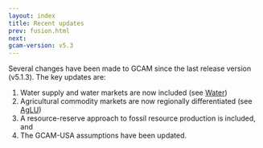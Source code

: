 ```yaml
---
layout: index
title: Recent updates
prev: fusion.html
next: 
gcam-version: v5.3
---
```


Several changes have been made to GCAM since the last release version (v5.1.3). The key updates are:
1. Water supply and water markets are now included (see [Water](water.html))
2. Agricultural commodity markets are now regionally differentiated (see [AgLU](aglu.html))
3. A resource-reserve approach to fossil resource production is included, and
4. The GCAM-USA assumptions have been updated.

